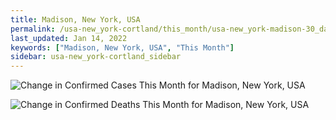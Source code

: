 ```yaml
---
title: Madison, New York, USA
permalink: /usa-new_york-cortland/this_month/usa-new_york-madison-30_days.html
last_updated: Jan 14, 2022
keywords: ["Madison, New York, USA", "This Month"]
sidebar: usa-new_york-cortland_sidebar
---
```


![Change in Confirmed Cases This Month for Madison, New York, USA](/covid_tracker/images/graphs/usa-new_york-madison-delta_confirmed-30_days_graph.png)

![Change in Confirmed Deaths This Month for Madison, New York, USA](/covid_tracker/images/graphs/usa-new_york-madison-delta_deaths-30_days_graph.png)
